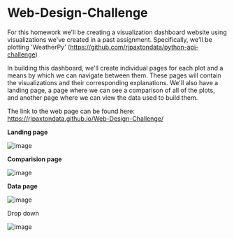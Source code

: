 # Web-Design-Challenge



For this homework we'll be creating a visualization dashboard website using visualizations we've created in a past assignment. Specifically, we'll be plotting 'WeatherPy' (https://github.com/rjpaxtondata/python-api-challenge)

In building this dashboard, we'll create individual pages for each plot and a means by which we can navigate between them. These pages will contain the visualizations and their corresponding explanations. We'll also have a landing page, a page where we can see a comparison of all of the plots, and another page where we can view the data used to build them.

The link to the web page can be found here: https://rjpaxtondata.github.io/Web-Design-Challenge/ 


**Landing page**

![image](https://user-images.githubusercontent.com/82011523/131696225-5f5e97cd-fbe2-4899-8c07-feb0c253990c.png)


**Comparision page**

![image](https://user-images.githubusercontent.com/82011523/131696045-7b9f7375-d256-484a-beae-195d0f53148d.png)


**Data page**

![image](https://user-images.githubusercontent.com/82011523/131696105-47ce7f24-b3cf-4008-b030-724615f74684.png)

Drop down

![image](https://user-images.githubusercontent.com/82011523/131696520-37bc58a2-da2f-4b26-acac-72830fd5f330.png)
